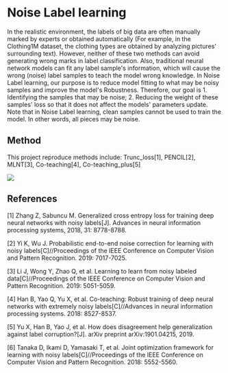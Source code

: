 # Noise Label learning

In the realistic environment, the labels of big data are often manually marked by experts or obtained automatically 
(For example, in the Clothing1M dataset, the clothing types are obtained by analyzing pictures' surrounding text). 
However, neither of these two methods can avoid generating wrong marks in label classification. Also, traditional 
neural network models can fit any label sample's information, which will cause the wrong (noise) label samples to
teach the model wrong knowledge. In Noise Label learning, our purpose is to reduce model fitting to what may be 
noisy samples and improve the model's Robustness. Therefore, our goal is 1. Identifying the samples that may be 
noise; 2. Reducing the weight of these samples' loss so that it does not affect the models' parameters update. 
Note that in Noise Label learning, clean samples cannot be used to train the model. In other words, all pieces
may be noise.

## Method
This project reproduce methods include: Trunc_loss[1], PENCIL[2], MLNT[3], Co-teaching[4], Co-teaching_plus[5]

<img src="http://chart.googleapis.com/chart?cht=tx&chl=\Large x=\frac{-b\pm\sqrt{b^2-4ac}}{2a}" style="border:none;">


## References
[1] Zhang Z, Sabuncu M. Generalized cross entropy loss for training deep neural networks with noisy labels[J]. Advances in neural information processing systems, 2018, 31: 8778-8788.

[2] Yi K, Wu J. Probabilistic end-to-end noise correction for learning with noisy labels[C]//Proceedings of the IEEE Conference on Computer Vision and Pattern Recognition. 2019: 7017-7025.

[3] Li J, Wong Y, Zhao Q, et al. Learning to learn from noisy labeled data[C]//Proceedings of the IEEE Conference on Computer Vision and Pattern Recognition. 2019: 5051-5059.

[4] Han B, Yao Q, Yu X, et al. Co-teaching: Robust training of deep neural networks with extremely noisy labels[C]//Advances in neural information processing systems. 2018: 8527-8537.

[5] Yu X, Han B, Yao J, et al. How does disagreement help generalization against label corruption?[J]. arXiv preprint arXiv:1901.04215, 2019.

[6] Tanaka D, Ikami D, Yamasaki T, et al. Joint optimization framework for learning with noisy labels[C]//Proceedings of the IEEE Conference on Computer Vision and Pattern Recognition. 2018: 5552-5560.
